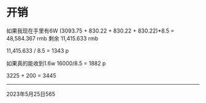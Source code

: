 # 开销
如果我现在手里有6W
(3093.75 + 830.22 + 830.22 + 830.22)*8.5 = 48,584.367 rmb
剩余 11,415.633 rmb

11,415.633 / 8.5 = 1343 p

如果真的能收到1.6w
16000/8.5 = 1882 p

3225 + 200 = 3445

---

2023年5月25日565
